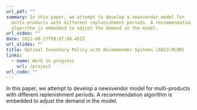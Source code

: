 ```yaml
---
url_pdf: ""
summary: In this paper, we attempt to develop a newsvendor model for
  multi-products with different replenishment periods. A recommendation
  algorithm is embedded to adjust the demand in the model.
url_video: ""
date: 2022-08-27T09:07:04.452Z
url_slides: ""
title: Optimal Inventory Policy with Recommender Systems [AD13-MLOM]
links:
  - name: Work in progress
    url: /project
url_code: ""
---
```


In this paper, we attempt to develop a newsvendor model for multi-products with different replenishment periods. A recommendation algorithm is embedded to adjust the demand in the model.
